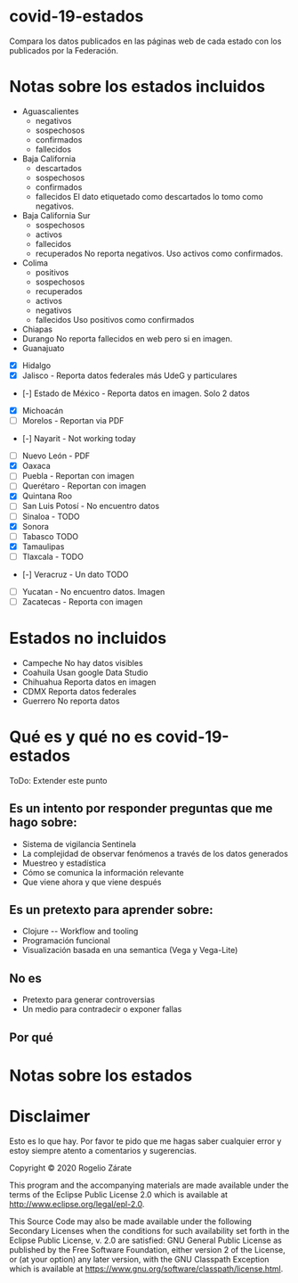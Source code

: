 # covid-19-estados

Compara los datos publicados en las páginas web de cada estado con los publicados por la Federación.

# Notas sobre los estados incluidos

- Aguascalientes
  - negativos
  - sospechosos
  - confirmados
  - fallecidos
- Baja California
  - descartados
  - sospechosos
  - confirmados
  - fallecidos
  El dato etiquetado como descartados lo tomo como negativos.
- Baja California Sur
  - sospechosos
  - activos
  - fallecidos
  - recuperados
  No reporta negativos. Uso activos como confirmados.
- Colima
  - positivos 
  - sospechosos
  - recuperados
  - activos
  - negativos
  - fallecidos
  Uso positivos como confirmados
- Chiapas
- Durango
  No reporta fallecidos en web pero si en imagen.
- Guanajuato

- [x] Hidalgo
- [x] Jalisco - Reporta datos federales más UdeG y particulares
- [-] Estado de México - Reporta datos en imagen. Solo 2 datos
- [x] Michoacán
- [ ] Morelos - Reportan via PDF
- [-] Nayarit - Not working today
- [ ] Nuevo León - PDF
- [x] Oaxaca
- [ ] Puebla - Reportan con imagen
- [ ] Querétaro - Reportan con imagen
- [x] Quintana Roo
- [ ] San Luis Potosí - No encuentro datos
- [ ] Sinaloa - TODO
- [x] Sonora
- [ ] Tabasco TODO
- [x] Tamaulipas
- [ ] Tlaxcala - TODO
- [-] Veracruz - Un dato TODO
- [ ] Yucatan - No encuentro datos. Imagen
- [ ] Zacatecas - Reporta con imagen

# Estados no incluidos

  
- Campeche
  No hay datos visibles
- Coahuila
  Usan google Data Studio
- Chihuahua
  Reporta datos en imagen
- CDMX
  Reporta datos federales
- Guerrero
  No reporta datos





# Qué es y qué no es covid-19-estados

ToDo: Extender este punto

## Es un intento por responder preguntas que me hago sobre:
- Sistema de vigilancia Sentinela
- La complejidad de observar fenómenos a través de los datos generados
- Muestreo y estadística
- Cómo se comunica la información relevante
- Que viene ahora y que viene después

## Es un pretexto para aprender sobre:
- Clojure
-- Workflow and tooling
- Programación funcional
- Visualización basada en una semantica (Vega y Vega-Lite)

## No es
- Pretexto para generar controversias
- Un medio para contradecir o exponer fallas

## Por qué

# Notas sobre los estados

# Disclaimer
Esto es lo que hay.
Por favor te pido que me hagas saber cualquier error y estoy siempre atento a comentarios y sugerencias.


Copyright © 2020 Rogelio Zárate

This program and the accompanying materials are made available under the
terms of the Eclipse Public License 2.0 which is available at
http://www.eclipse.org/legal/epl-2.0.

This Source Code may also be made available under the following Secondary
Licenses when the conditions for such availability set forth in the Eclipse
Public License, v. 2.0 are satisfied: GNU General Public License as published by
the Free Software Foundation, either version 2 of the License, or (at your
option) any later version, with the GNU Classpath Exception which is available
at https://www.gnu.org/software/classpath/license.html.
